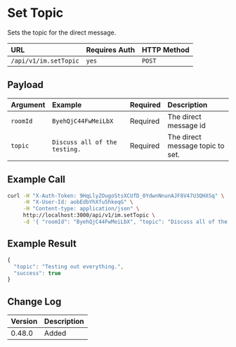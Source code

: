# Set Topic

Sets the topic for the direct message.

| URL | Requires Auth | HTTP Method |
| :--- | :--- | :--- |
| `/api/v1/im.setTopic` | `yes` | `POST` |

## Payload

| Argument | Example | Required | Description |
| :--- | :--- | :--- | :--- |
| `roomId` | `ByehQjC44FwMeiLbX` | Required | The direct message id |
| `topic` | `Discuss all of the testing.` | Required | The direct message topic to set. |

## Example Call

```bash
curl -H "X-Auth-Token: 9HqLlyZOugoStsXCUfD_0YdwnNnunAJF8V47U3QHXSq" \
     -H "X-User-Id: aobEdbYhXfu5hkeqG" \
     -H "Content-type: application/json" \
     http://localhost:3000/api/v1/im.setTopic \
     -d '{ "roomId": "ByehQjC44FwMeiLbX", "topic": "Discuss all of the testing" }'
```

## Example Result

```javascript
{
  "topic": "Testing out everything.",
  "success": true
}
```

## Change Log

| Version | Description |
| :--- | :--- |
| 0.48.0 | Added |

